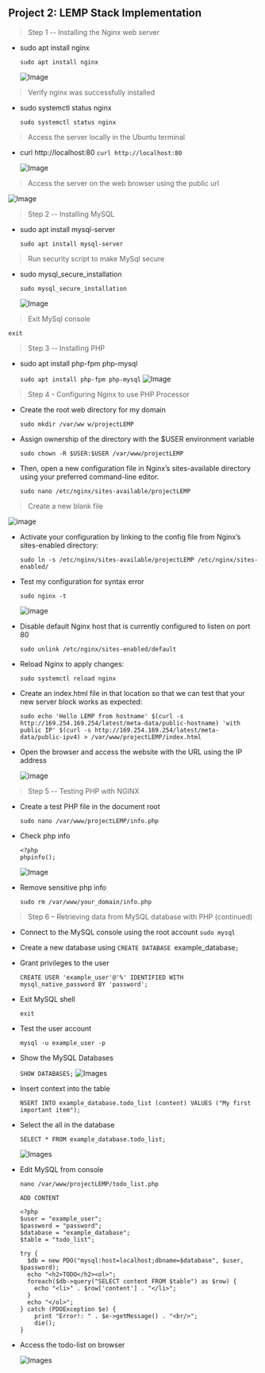 ## Project 2: LEMP Stack Implementation

> Step 1 -- Installing the Nginx web server

- sudo apt install nginx

  `sudo apt install nginx`

  ![Image](images/project-2/active-nginx-server.png)

> Verify nginx was successfully installed

- sudo systemctl status nginx

  `sudo systemctl status nginx`

> Access the server locally in the Ubuntu terminal

- curl http://localhost:80
  `curl http://localhost:80`

  ![Image](images/project-2/terminal-view-of-server.png)

> Access the server on the web browser using the public url

![Image](images/project-2/browser-of-server.png)

> Step 2 -- Installing MySQL

- sudo apt install mysql-server

  `sudo apt install mysql-server`

> Run security script to make MySql secure

- sudo mysql_secure_installation

  `sudo mysql_secure_installation`

  ![Image](images/project-2/mysql-working.png)

> Exit MySql console

`exit`

> Step 3 -- Installing PHP

- sudo apt install php-fpm php-mysql

  `sudo apt install php-fpm php-mysql`
  ![Image](images/project-2/installed-php.png)

> Step 4 - Configuring Nginx to use PHP Processor

- Create the root web directory for my domain

  `sudo mkdir /var/ww w/projectLEMP`

- Assign ownership of the directory with the $USER environment variable

  `sudo chown -R $USER:$USER /var/www/projectLEMP`

- Then, open a new configuration file in Nginx’s sites-available directory using your preferred command-line editor.

  `sudo nano /etc/nginx/sites-available/projectLEMP`

> Create a new blank file

![image](images/project-2/config-file.png)

- Activate your configuration by linking to the config file from Nginx’s sites-enabled directory:

  `sudo ln -s /etc/nginx/sites-available/projectLEMP /etc/nginx/sites-enabled/`

- Test my configuration for syntax error

  `sudo nginx -t`

  ![image](images/project-2/config-worked.png)

- Disable default Nginx host that is currently configured to listen on port 80

  `sudo unlink /etc/nginx/sites-enabled/default`

- Reload Nginx to apply changes:

  `sudo systemctl reload nginx`

- Create an index.html file in that location so that we can test that your new server block works as expected:

  ```
  sudo echo 'Hello LEMP from hostname' $(curl -s http://169.254.169.254/latest/meta-data/public-hostname) 'with public IP' $(curl -s http://169.254.169.254/latest/meta-data/public-ipv4) > /var/www/projectLEMP/index.html

  ```

- Open the browser and access the website with the URL using the IP address

  ![image](images/project-2/browser-check-LEMP-file.png)

> Step 5 -- Testing PHP with NGINX

- Create a test PHP file in the document root

  `sudo nano /var/www/projectLEMP/info.php`

- Check php info

  ```
  <?php
  phpinfo();

  ```

  ![Image](images/project-2/php-info-page.png)

- Remove sensitive php info

  `sudo rm /var/www/your_domain/info.php`

> Step 6 – Retrieving data from MySQL database with PHP (continued)

- Connect to the MySQL console using the root account
  `sudo mysql`

- Create a new database using
  `CREATE DATABASE `example_database`;`

- Grant privileges to the user

  `CREATE USER 'example_user'@'%' IDENTIFIED WITH mysql_native_password BY 'password';`

- Exit MySQL shell

  `exit`

- Test the user account

  `mysql -u example_user -p`

- Show the MySQL Databases

  `SHOW DATABASES;`
  ![Images](images/project-2/mysql-todo-list-terminal.png)

- Insert context into the table

  `NSERT INTO example_database.todo_list (content) VALUES ("My first important item");`

- Select the all in the database

  `SELECT * FROM example_database.todo_list;`

  ![Images](images/project-2/mysql-table-content.png)

- Edit MySQL from console

  ```
  nano /var/www/projectLEMP/todo_list.php

  ADD CONTENT

  <?php
  $user = "example_user";
  $password = "password";
  $database = "example_database";
  $table = "todo_list";

  try {
    $db = new PDO("mysql:host=localhost;dbname=$database", $user, $password);
    echo "<h2>TODO</h2><ol>";
    foreach($db->query("SELECT content FROM $table") as $row) {
      echo "<li>" . $row['content'] . "</li>";
    }
    echo "</ol>";
  } catch (PDOException $e) {
      print "Error!: " . $e->getMessage() . "<br/>";
      die();
  }

  ```

- Access the todo-list on browser

  ![Images](images/project-2/mysql-todo-list-browser.png)
